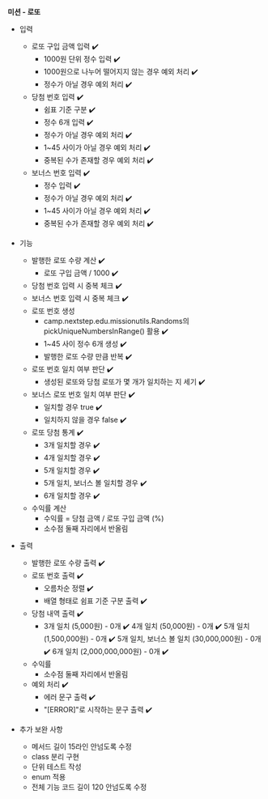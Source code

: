 **미션 - 로또**

- 입력
  - 로또 구입 금액 입력 ✔️
    - 1000원 단위 정수 입력 ✔️
    - 1000원으로 나누어 떨어지지 않는 경우 예외 처리 ✔️
    - 정수가 아닐 경우 예외 처리 ✔️
  - 당첨 번호 입력 ✔️
    - 쉼표 기준 구분 ✔️
    - 정수 6개 입력 ✔️
    - 정수가 아닐 경우 예외 처리 ✔️
    - 1~45 사이가 아닐 경우 예외 처리 ✔️
    - 중복된 수가 존재할 경우 예외 처리 ✔️
  - 보너스 번호 입력 ✔️
    - 정수 입력 ✔️
    - 정수가 아닐 경우 예외 처리 ✔️
    - 1~45 사이가 아닐 경우 예외 처리 ✔️
    - 중복된 수가 존재할 경우 예외 처리 ✔️

- 기능
  - 발행한 로또 수량 계산 ✔️
    - 로또 구입 금액 / 1000 ✔️
  - 당첨 번호 입력 시 중복 체크 ✔️
  - 보너스 번호 입력 시 중복 체크 ✔️
  - 로또 번호 생성
    - camp.nextstep.edu.missionutils.Randoms의 pickUniqueNumbersInRange() 활용 ✔️
    - 1~45 사이 정수 6개 생성 ✔️
    - 발행한 로또 수량 만큼 반복 ✔️
  - 로또 번호 일치 여부 판단 ✔️
    - 생성된 로또와 당첨 로또가 몇 개가 일치하는 지 세기 ✔️
  - 보너스 로또 번호 일치 여부 판단 ✔️
    - 일치할 경우 true ✔️
    - 일치하지 않을 경우 false ✔️
  - 로또 당첨 통계 ✔️
    - 3개 일치할 경우 ✔️
    - 4개 일치할 경우 ✔️
    - 5개 일치할 경우 ✔️
    - 5개 일치, 보너스 볼 일치할 경우 ✔️
    - 6개 일치할 경우 ✔️
  - 수익률 계산
    - 수익률 = 당첨 금액 / 로또 구입 금액 (%)
    - 소수점 둘째 자리에서 반올림

- 출력
  - 발행한 로또 수량 출력 ✔️
  - 로또 번호 출력 ✔️
    - 오름차순 정렬 ✔️
    - 배열 형태로 쉼표 기준 구분 출력 ✔️
  - 당첨 내역 출력 ✔️
    - 3개 일치 (5,000원) - 0개 ✔️
      4개 일치 (50,000원) - 0개 ✔️
      5개 일치 (1,500,000원) - 0개 ✔️
      5개 일치, 보너스 볼 일치 (30,000,000원) - 0개 ✔️
      6개 일치 (2,000,000,000원) - 0개 ✔️
  - 수익률
    - 소수점 둘째 자리에서 반올림
  - 예외 처리 ✔️
    - 에러 문구 출력 ✔️
    - "[ERROR]"로 시작하는 문구 출력 ✔️

- 추가 보완 사항
  - 메서드 길이 15라인 안넘도록 수정
  - class 분리 구현
  - 단위 테스트 작성
  - enum 적용
  - 전체 기능 코드 길이 120 안넘도록 수정